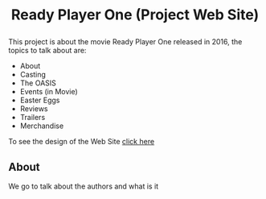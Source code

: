 # <p align="center">Ready Player One (Project Web Site)</p>
This project is about the movie Ready Player One released in 2016, the topics to talk about are:

- About
- Casting
- The OASIS
- Events (in Movie)
- Easter Eggs
- Reviews
- Trailers
- Merchandise

To see the design of the Web Site [click here](assets/design/designProjectRPO.pdf)

## About

We go to talk about the authors and what is it 



